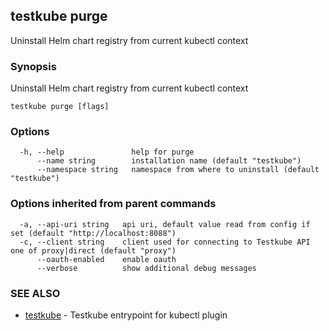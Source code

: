 ## testkube purge

Uninstall Helm chart registry from current kubectl context

### Synopsis

Uninstall Helm chart registry from current kubectl context

```
testkube purge [flags]
```

### Options

```
  -h, --help               help for purge
      --name string        installation name (default "testkube")
      --namespace string   namespace from where to uninstall (default "testkube")
```

### Options inherited from parent commands

```
  -a, --api-uri string   api uri, default value read from config if set (default "http://localhost:8088")
  -c, --client string    client used for connecting to Testkube API one of proxy|direct (default "proxy")
      --oauth-enabled    enable oauth
      --verbose          show additional debug messages
```

### SEE ALSO

* [testkube](testkube.md)	 - Testkube entrypoint for kubectl plugin

